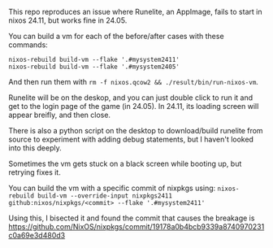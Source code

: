 This repo reproduces an issue where Runelite, an AppImage, fails
to start in nixos 24.11, but works fine in 24.05.

You can build a vm for each of the before/after cases with these
commands:

```
nixos-rebuild build-vm --flake '.#mysystem2411'
nixos-rebuild build-vm --flake '.#mysystem2405'
```

And then run them with `rm -f nixos.qcow2 && ./result/bin/run-nixos-vm`.

Runelite will be on the deskop, and you can just double click
to run it and get to the login page of the game (in 24.05).
In 24.11, its loading screen will appear breifly, and then
close.

There is also a python script on the desktop to download/build
runelite from source to experiment with adding debug statements,
but I haven't looked into this deeply.

Sometimes the vm gets stuck on a black screen while booting up,
but retrying fixes it.

You can build the vm with a specific commit of nixpkgs using:
`nixos-rebuild build-vm --override-input nixpkgs2411 github:nixos/nixpkgs/<commit> --flake '.#mysystem2411'`

Using this, I bisected it and found the commit that causes the
breakage is https://github.com/NixOS/nixpkgs/commit/19178a0b4bcb9339a8740970231c0a69e3d480d3
